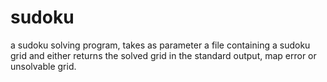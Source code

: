 # sudoku
a sudoku solving program, takes as parameter a file containing a sudoku grid and either returns the solved grid in the standard
output, map error or unsolvable grid.
